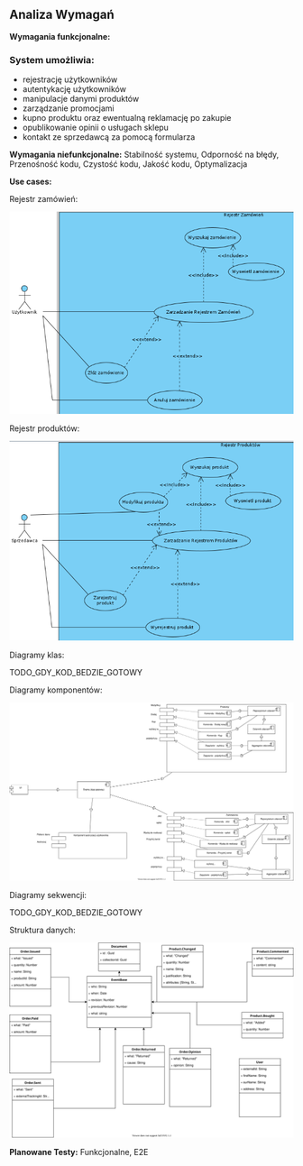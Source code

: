 ## Analiza Wymagań

**Wymagania funkcjonalne:**

### System umożliwia:
- rejestrację użytkowników
- autentykację użytkowników
- manipulacje danymi produktów
- zarządzanie promocjami
- kupno produktu oraz ewentualną reklamację po zakupie
- opublikowanie opinii o usługach sklepu
- kontakt ze sprzedawcą za pomocą formularza

**Wymagania niefunkcjonalne:**
Stabilność systemu, Odporność na błędy, Przenośność kodu, Czystość kodu, Jakość kodu, Optymalizacja

**Use cases:**

Rejestr zamówień:

![](./pictures/REJESTR_ZAMOWIEN.png)

Rejestr produktów:

![](./pictures/REJESTR_PRODUKTOW.png)

Diagramy klas: 

TODO_GDY_KOD_BEDZIE_GOTOWY

Diagramy komponentów: 

![](./pictures/DiagramKomponentow.svg)

Diagramy sekwencji:

TODO_GDY_KOD_BEDZIE_GOTOWY

Struktura danych: 

![](./pictures/StrukturaDanych.svg)

**Planowane Testy:**
Funkcjonalne, E2E
